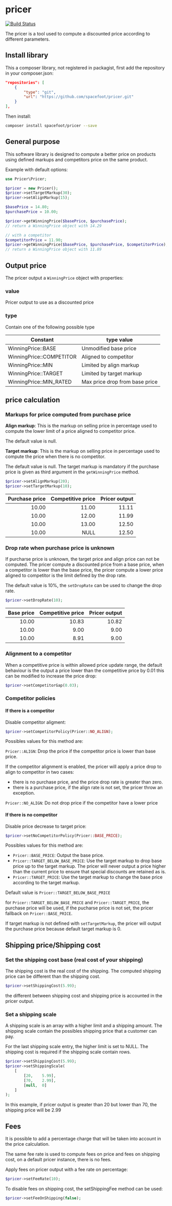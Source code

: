 # pricer

[![Build Status](https://travis-ci.org/spacefoot/pricer.svg?branch=master)](https://travis-ci.org/spacefoot/pricer)

The pricer is a tool used to compute a discounted price according to different parameters.

## Install library

This a composer library, not registered in packagist, first add the repository in your composer.json:


```json
"repositories": [
    {
        "type": "git",
        "url": "https://github.com/spacefoot/pricer.git"
    }
],

```

Then install:

```bash
composer install spacefoot/pricer --save
```

## General purpose

This software library is designed to compute a better price on products using defined markups and competitors price on the same product. 

Example with default options:

```php
use Pricer\Pricer;

$pricer = new Pricer();
$pricer->setTargetMarkup(30);
$pricer->setAlignMarkup(15);

$basePrice = 14.80;
$purchasePrice = 10.00;

$pricer->getWinningPrice($basePrice, $purchasePrice);
// return a WinningPrice object with 14.29

// with a competitor
$competitorPrice = 11.90;
$pricer->getWinningPrice($basePrice, $purchasePrice, $competitorPrice);
// return a WinningPrice object with 11.89

```

## Output price

The pricer output a `WinningPrice` object with properties:

### value

Pricer output to use as a discounted price

### type

Contain one of the following possible type

| Constant                 | type value                     |
|--------------------------|--------------------------------|
| WinningPrice::BASE       | Unmodified base price          |
| WinningPrice::COMPETITOR | Aligned to competitor          |
| WinningPrice::MIN        | Limited by align markup        |
| WinningPrice::TARGET     | Limited by target markup       |
| WinningPrice::MIN_RATED  | Max price drop from base price |


## price calculation

### Markups for price computed from purchase price

__Align markup__: This is the markup on selling price in percentage used to compute the lower limit of a price aligned to competitor price.

The default value is null.

__Target markup__: This is the markup on selling price in percentage used to compute the price when there is no competitor.

The default value is null. The target markup is mandatory if the purchase price is given as third argument in the `getWinningPrice` method.


```php
$pricer->setAlignMarkup(20);
$pricer->setTargetMarkup(10);
```

| Purchase price | Competitive price | Pricer output |
|---------------:|------------------:|--------------:|
|          10.00 |             11.00 |         11.11 |
|          10.00 |             12.00 |         11.99 |
|          10.00 |             13.00 |         12.50 |
|          10.00 |              NULL |         12.50 |


### Drop rate when purchase price is unknown

If purcharse price is unknown, the target price and align price can not be computed. The pricer compute a discounted price from a base price, when a competitor is lower than the base price, the pricer compute a lower price aligned to competitor is the limit defined by the drop rate.

The default value is 10%, the `setDropRate` can be used to change the drop rate.

```php
$pricer->setDropRate(10);
```

| Base price | Competitive price | Pricer output |
|-----------:|------------------:|--------------:|
|      10.00 |             10.83 |         10.82 |
|      10.00 |              9.00 |          9.00 |
|      10.00 |              8.91 |          9.00 |


### Alignment to a competitor

When a competitive price is within allowed price update range, the default behaviour is the output a price lower than the competitive price by 0.01 this can be modified to increase the price drop:

```php
$pricer->setCompetitorGap(0.03);
```

### Competitor policies

#### If there is a competitor

Disable competitor aligment:

```php
$pricer->setCompetitorPolicy(Pricer::NO_ALIGN);
```
Possibles values for this method are:

`Pricer::ALIGN`: Drop the price if the competitor price is lower than base price.

If the competitor alignment is enabled, the pricer will apply a price drop to align to competitor in two cases:

* there is no purchase price, and the price drop rate is greater than zero.
* there is a purchase price, if the align rate is not set, the pricer throw an exception.

`Pricer::NO_ALIGN`: Do not drop price if the competitor have a lower price


#### If there is no competitor

Disable price decrease to target price:

```php
$pricer->setNoCompetitorPolicy(Pricer::BASE_PRICE);
```

Possibles values for this method are:

* `Pricer::BASE_PRICE`: Output the base price.
* `Pricer::TARGET_BELOW_BASE_PRICE`: Use the target markup to drop base price up to the target markup. The pricer will never output a price higher than the current price to ensure that special discounts are retained as is.
* `Pricer::TARGET_PRICE`: Use the target markup to change the base price according to the target markup. 

Default value is `Pricer::TARGET_BELOW_BASE_PRICE`

for `Pricer::TARGET_BELOW_BASE_PRICE` and `Pricer::TARGET_PRICE`, the purchase price will be used, if the pucharse price is not set, the pricer fallback on `Pricer::BASE_PRICE`.

If target markup is not defined with `setTargetMarkup`, the pricer will output the purchase price because default target markup is 0.


## Shipping price/Shipping cost


### Set the shipping cost base (real cost of your shipping)

The shipping cost is the real cost of the shipping.
The computed shipping price can be different than the shipping cost. 

```php
$pricer->setShippingCost(5.99);
```
the different between shipping cost and shipping price is accounted in the pricer output.


### Set a shipping scale

A shipping scale is an array with a higher limit and a shipping amount. The shipping scale contain the possibles shipping price that a customer can pay.

For the last shipping scale entry, the higher limit is set to NULL. The shipping cost is required if the shipping scale contain rows.

```php
$pricer->setShippingCost(5.99);
$pricer->setShippingScale(
    [
        [20,    5.99],
        [70,    2.99],
        [null,  0]
    ]
);
```

In this example, if pricer output is greater than 20 but lower than 70, the shipping price will be 2.99

## Fees

It is possible to add a percentage charge that will be taken into account in the price calculation.

The same fee rate is used to compute fees on price and fees on shipping cost, on a default pricer instance, there is no fees.

Apply fees on pricer output with a fee rate on percentage:

```php
$pricer->setFeeRate(10);
```


To disable fees on shipping cost, the setShippingFee method can be used:

```php
$pricer->setFeeOnShipping(false);
```
